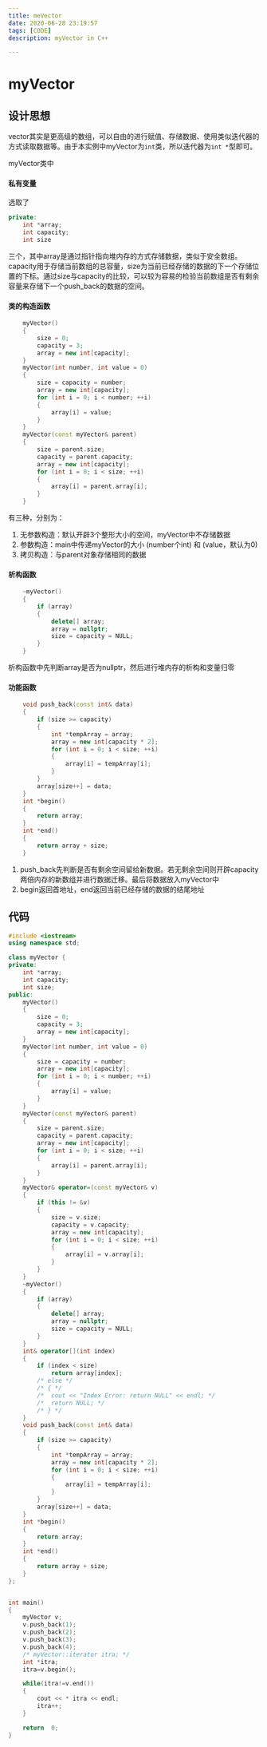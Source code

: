 ```yaml
---
title: meVector
date: 2020-06-28 23:19:57
tags: [CODE]
description: myVector in C++

---
```


# myVector

## 设计思想

vector其实是更高级的数组，可以自由的进行赋值、存储数据、使用类似迭代器的方式读取数据等。由于本实例中myVector为`int`类，所以迭代器为`int *`型即可。

myVector类中

#### 私有变量

选取了

```c++
private:
	int *array;
	int capacity;
	int size
```

三个，其中array是通过指针指向堆内存的方式存储数据，类似于安全数组。capacity用于存储当前数组的总容量，size为当前已经存储的数据的下一个存储位置的下标。通过size与capacity的比较，可以较为容易的检验当前数组是否有剩余容量来存储下一个push_back的数据的空间。

#### 类的构造函数

```c++
	myVector()
	{
		size = 0;
		capacity = 3;
		array = new int[capacity];
	}
	myVector(int number, int value = 0)
	{
		size = capacity = number;
		array = new int[capacity];
		for (int i = 0; i < number; ++i)
		{
			array[i] = value;
		}
	}
	myVector(const myVector& parent)
	{
		size = parent.size;
		capacity = parent.capacity;
		array = new int[capacity];
		for (int i = 0; i < size; ++i)
		{
			array[i] = parent.array[i];
		}
	}

```

有三种，分别为：

1. 无参数构造：默认开辟3个整形大小的空间，myVector中不存储数据
2. 参数构造：main中传递myVector的大小 (number个int) 和 (value，默认为0) 
3. 拷贝构造：与parent对象存储相同的数据

#### 析构函数

```c++
	~myVector()
	{
		if (array)
		{
			delete[] array;
			array = nullptr;
			size = capacity = NULL;
		}
	}

```

析构函数中先判断array是否为nullptr，然后进行堆内存的析构和变量归零

#### 功能函数

```c++
	void push_back(const int& data)
	{
		if (size >= capacity)
		{
			int *tempArray = array;
			array = new int[capacity * 2];
			for (int i = 0; i < size; ++i)
			{
				array[i] = tempArray[i];
			}
		}
		array[size++] = data;
	}
	int *begin()
	{
		return array;
	}
	int *end()
	{
		return array + size;
	}

```

1. push_back先判断是否有剩余空间留给新数据。若无剩余空间则开辟capacity两倍内存的新数组并进行数据迁移。最后将数据放入myVector中
2. begin返回首地址，end返回当前已经存储的数据的结尾地址

## 代码

```cpp
#include <iostream>
using namespace std;

class myVector {
private:
	int *array;
	int capacity;
	int size;
public:
	myVector()
	{
		size = 0;
		capacity = 3;
		array = new int[capacity];
	}
	myVector(int number, int value = 0)
	{
		size = capacity = number;
		array = new int[capacity];
		for (int i = 0; i < number; ++i)
		{
			array[i] = value;
		}
	}
	myVector(const myVector& parent)
	{
		size = parent.size;
		capacity = parent.capacity;
		array = new int[capacity];
		for (int i = 0; i < size; ++i)
		{
			array[i] = parent.array[i];
		}
	}
	myVector& operator=(const myVector& v)
	{
		if (this != &v)
		{
			size = v.size;
			capacity = v.capacity;
			array = new int[capacity];
			for (int i = 0; i < size; ++i)
			{
				array[i] = v.array[i];
			}
		}
	}
	~myVector()
	{
		if (array)
		{
			delete[] array;
			array = nullptr;
			size = capacity = NULL;
		}
	}
	int& operator[](int index)
	{
		if (index < size)
			return array[index];
		/* else */
		/* { */
		/* 	cout << "Index Error: return NULL" << endl; */
		/* 	return NULL; */
		/* } */
	}
	void push_back(const int& data)
	{
		if (size >= capacity)
		{
			int *tempArray = array;
			array = new int[capacity * 2];
			for (int i = 0; i < size; ++i)
			{
				array[i] = tempArray[i];
			}
		}
		array[size++] = data;
	}
	int *begin()
	{
		return array;
	}
	int *end()
	{
		return array + size;
	}
};


int main()
{
	myVector v;
	v.push_back(1);
	v.push_back(2);
	v.push_back(3);
	v.push_back(4);
	/* myVector::iterator itra; */
	int *itra;
	itra=v.begin();

	while(itra!=v.end())
	{
		cout << * itra << endl;
		itra++;
	}

	return  0;
}
```
